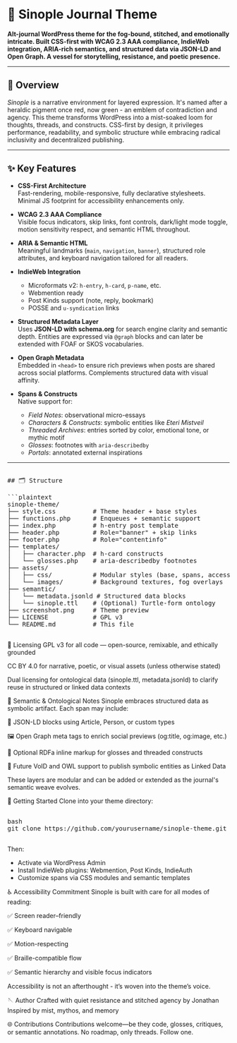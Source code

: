 # 🌿 Sinople Journal Theme

**Alt-journal WordPress theme for the fog-bound, stitched, and emotionally intricate. Built CSS-first with WCAG 2.3 AAA compliance, IndieWeb integration, ARIA-rich semantics, and structured data via JSON-LD and Open Graph. A vessel for storytelling, resistance, and poetic presence.**

---

## 🧶 Overview

*Sinople* is a narrative environment for layered expression. It's named after a heraldic pigment once red, now green - an emblem of contradiction and agency. This theme transforms WordPress into a mist-soaked loom for thoughts, threads, and constructs. CSS-first by design, it privileges performance, readability, and symbolic structure while embracing radical inclusivity and decentralized publishing.

---

## ✨ Key Features

- **CSS-First Architecture**  
  Fast-rendering, mobile-responsive, fully declarative stylesheets. Minimal JS footprint for accessibility enhancements only.

- **WCAG 2.3 AAA Compliance**  
  Visible focus indicators, skip links, font controls, dark/light mode toggle, motion sensitivity respect, and semantic HTML throughout.

- **ARIA & Semantic HTML**  
  Meaningful landmarks (`main`, `navigation`, `banner`), structured role attributes, and keyboard navigation tailored for all readers.

- **IndieWeb Integration**  
  - Microformats v2: `h-entry`, `h-card`, `p-name`, etc.  
  - Webmention ready  
  - Post Kinds support (note, reply, bookmark)  
  - POSSE and `u-syndication` links

- **Structured Metadata Layer**  
  Uses **JSON-LD with schema.org** for search engine clarity and semantic depth. Entities are expressed via `@graph` blocks and can later be extended with FOAF or SKOS vocabularies.

- **Open Graph Metadata**  
  Embedded in `<head>` to ensure rich previews when posts are shared across social platforms. Complements structured data with visual affinity.

- **Spans & Constructs**  
  Native support for:
  - *Field Notes*: observational micro-essays  
  - *Characters & Constructs*: symbolic entities like *Eteri Mistveil*  
  - *Threaded Archives*: entries sorted by color, emotional tone, or mythic motif  
  - *Glosses*: footnotes with `aria-describedby`  
  - *Portals*: annotated external inspirations

---

<pre>
  
## 🗂 Structure

```plaintext
sinople-theme/
├── style.css          # Theme header + base styles
├── functions.php      # Enqueues + semantic support
├── index.php          # h-entry post template
├── header.php         # Role="banner" + skip links
├── footer.php         # Role="contentinfo"
├── templates/
│   ├── character.php  # h-card constructs
│   └── glosses.php    # aria-describedby footnotes
├── assets/
│   ├── css/           # Modular styles (base, spans, accessibility)
│   └── images/        # Background textures, fog overlays
├── semantic/
│   └── metadata.jsonld # Structured data blocks
│   └── sinople.ttl    # (Optional) Turtle-form ontology
├── screenshot.png     # Theme preview
├── LICENSE            # GPL v3
└── README.md          # This file

</pre>

📜 Licensing
GPL v3 for all code — open-source, remixable, and ethically grounded

CC BY 4.0 for narrative, poetic, or visual assets (unless otherwise stated)

Dual licensing for ontological data (sinople.ttl, metadata.jsonld) to clarify reuse in structured or linked data contexts

💬 Semantic & Ontological Notes
Sinople embraces structured data as symbolic artifact. Each span may include:

🔗 JSON-LD blocks using Article, Person, or custom types

🖼️ Open Graph meta tags to enrich social previews (og:title, og:image, etc.)

🧵 Optional RDFa inline markup for glosses and threaded constructs

🧬 Future VoID and OWL support to publish symbolic entities as Linked Data

These layers are modular and can be added or extended as the journal's semantic weave evolves.

🚀 Getting Started
Clone into your theme directory:

<pre>

bash
git clone https://github.com/yourusername/sinople-theme.git

</pre>

Then: 

- Activate via WordPress Admin  
- Install IndieWeb plugins: Webmention, Post Kinds, IndieAuth  
- Customize spans via CSS modules and semantic templates

♿ Accessibility Commitment
Sinople is built with care for all modes of reading:

✅ Screen reader–friendly

✅ Keyboard navigable

✅ Motion-respecting

✅ Braille-compatible flow

✅ Semantic hierarchy and visible focus indicators

Accessibility is not an afterthought - it’s woven into the theme’s voice.

🪡 Author
Crafted with quiet resistance and stitched agency by Jonathan Inspired by mist, mythos, and memory

🌐 Contributions
Contributions welcome—be they code, glosses, critiques, or semantic annotations. No roadmap, only threads. Follow one.
